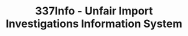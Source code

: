 ---
bigquery: https://console.cloud.google.com/bigquery?p=patents-public-data&d=usitc_investigations&page=dataset&project=sheets-management-319211
citation: US International Trade Commission 337Info Unfair Import Investigations Information
  System
contributors: US International Trade Comission
cost: None
description: US International Trade Commission 337Info Unfair Import Investigations
  Information System contains data on investigations done under Section 337. Section
  337 declares the infringement of certain statutory intellectual property rights
  and other forms of unfair competition in import trade to be unlawful practices.
  Most Section 337 investigations involve allegations of patent or registered trademark
  infringement.
documentation: FAQ and tutorial available on the site
last_edit: Mon, 04 Apr 2022 19:10:40 GMT
location: https://pubapps2.usitc.gov/337external/
maintained_by: US International Trade Comission
schema_fields: '[''publication_number'', ''internalRemand'', ''currentActiveALJ'',
  ''finalDetViolation'', ''teoIdDueDate'', ''endDateMarkmanHearing'', ''scheduledStartDateEvidHear'',
  ''lastUpdated'', ''targetDate'', ''markmanHearing'', ''ouiiAttorney'', ''teoIdIssueDate'',
  ''reportingRequirements'', ''dateCreated'', ''investigationNo'', ''teoProceedingInvolved'',
  ''trademarkNumbers'', ''dateOfPublicationFrNotice'', ''title'', ''finalIdOnViolationDue'',
  ''currentStatus'', ''aljAssigned'', ''teoReliefGranted'', ''gcAttorney'', ''investigationType'',
  ''finalIdOnViolationIssue'', ''htsNumbers'', ''actualStartDateEvidHear'', ''investigationTermDate'',
  ''complainant'', ''ouiiParticipation'', ''startDateMarkmanHearing'', ''dateComplaintFiled'',
  ''copyrightNumbers'', ''patentNumber'', ''invUnfairAct'', ''docketNo'', ''cafcAppeals'',
  ''finalDetNoViolation'', ''id'', ''issueDateOtherNonFinal'', ''respondent'', ''patentNumbers'',
  ''actualEndDateEvidHear'', ''scheduledEndDateEvidHear'']'
shortname: unfair_import_investigations
tags:
- import
- legal
- trade
timeframe: 2008-2021 (prior to 2008 downloadable as a JSON file)
title: 337Info - Unfair Import Investigations Information System
uuid: 2721f5ec-e599-4890-9265-9706719fc71e
---